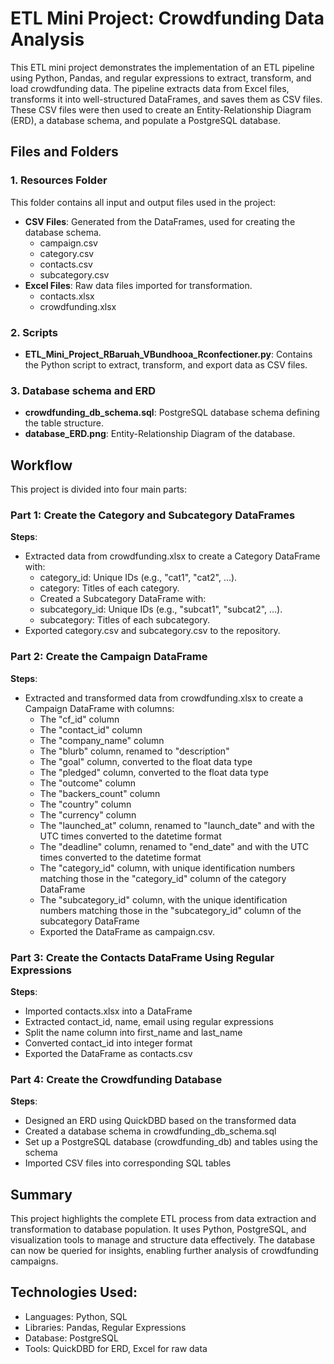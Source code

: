 # ETL Mini Project: Crowdfunding Data Analysis
This ETL mini project demonstrates the implementation of an ETL pipeline using Python, Pandas, and regular expressions to extract, transform, and load crowdfunding data. The pipeline extracts data from Excel files, transforms it into well-structured DataFrames, and saves them as CSV files. These CSV files were then used to create an Entity-Relationship Diagram (ERD), a database schema, and populate a PostgreSQL database.

## Files and Folders
### 1. Resources Folder
This folder contains all input and output files used in the project:
* **CSV Files**: Generated from the DataFrames, used for creating the database schema.
   * campaign.csv
   * category.csv
   * contacts.csv
   * subcategory.csv
* **Excel Files**: Raw data files imported for transformation.
   * contacts.xlsx
   * crowdfunding.xlsx

### 2. Scripts
* **ETL_Mini_Project_RBaruah_VBundhooa_Rconfectioner.py**: Contains the Python script to extract, transform, and export data as CSV files.

### 3. Database schema and ERD
   * **crowdfunding_db_schema.sql**: PostgreSQL database schema defining the table structure.
   * **database_ERD.png**: Entity-Relationship Diagram of the database.

## Workflow
This project is divided into four main parts:
### Part 1: Create the Category and Subcategory DataFrames
**Steps**:
* Extracted data from crowdfunding.xlsx to create a Category DataFrame with:
   * category_id: Unique IDs (e.g., "cat1", "cat2", …).
   * category: Titles of each category.
   * Created a Subcategory DataFrame with:
   * subcategory_id: Unique IDs (e.g., "subcat1", "subcat2", …).
   * subcategory: Titles of each subcategory.
* Exported category.csv and subcategory.csv to the repository.
### Part 2: Create the Campaign DataFrame
**Steps**:
* Extracted and transformed data from crowdfunding.xlsx to create a Campaign DataFrame with columns:
   * The "cf_id" column
   * The "contact_id" column
   * The "company_name" column
   * The "blurb" column, renamed to "description"
   * The "goal" column, converted to the float data type
   * The "pledged" column, converted to the float data type
   * The "outcome" column
   * The "backers_count" column
   * The "country" column
   * The "currency" column
   * The "launched_at" column, renamed to "launch_date" and with the UTC times     converted to the datetime format
   * The "deadline" column, renamed to "end_date" and with the UTC times converted to the datetime format
   * The "category_id" column, with unique identification numbers matching those in the "category_id" column of the category DataFrame
   * The "subcategory_id" column, with the unique identification numbers matching those in the "subcategory_id" column of the subcategory DataFrame 
   * Exported the DataFrame as campaign.csv. 
   
### Part 3: Create the Contacts DataFrame Using Regular Expressions
**Steps**:
   * Imported contacts.xlsx into a DataFrame
   * Extracted contact_id, name, email using regular expressions
   * Split the name column into first_name and last_name
   * Converted contact_id into integer format
   * Exported the DataFrame as contacts.csv
 
### Part 4: Create the Crowdfunding Database
**Steps**:
   * Designed an ERD using QuickDBD based on the transformed data
   * Created a database schema in crowdfunding_db_schema.sql
   * Set up a PostgreSQL database (crowdfunding_db) and tables using the schema
   * Imported CSV files into corresponding SQL tables 
     

## Summary
This project highlights the complete ETL process from data extraction and transformation to database population. It uses Python, PostgreSQL, and visualization tools to manage and structure data effectively. The database can now be queried for insights, enabling further analysis of crowdfunding campaigns.

## Technologies Used:
   * Languages: Python, SQL
   * Libraries: Pandas, Regular Expressions
   * Database: PostgreSQL
   * Tools: QuickDBD for ERD, Excel for raw data
   


 